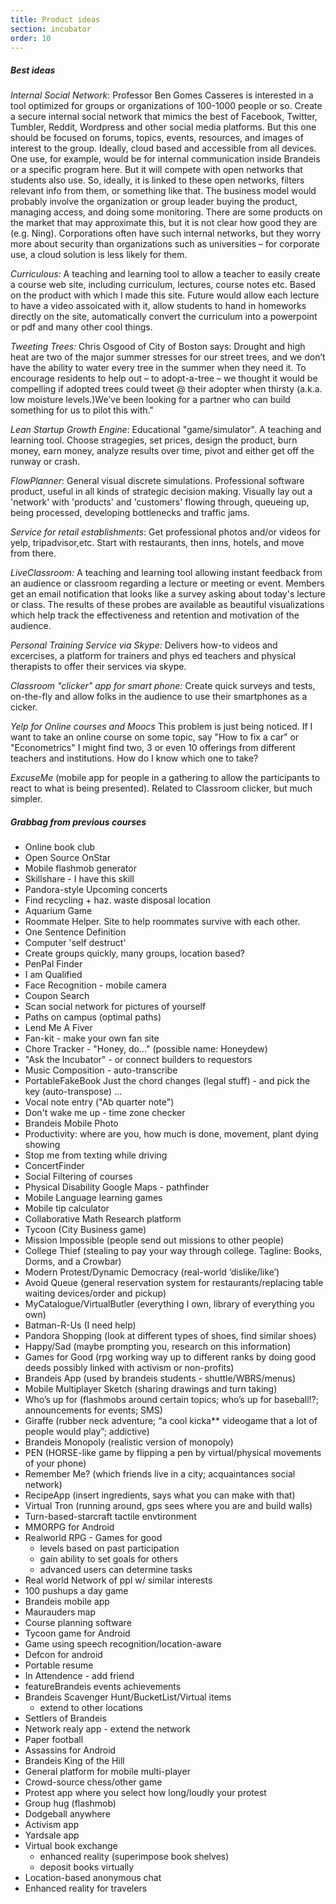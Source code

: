 ```yaml
---
title: Product ideas
section: incubator
order: 10
---
```


##### Best ideas

*Internal Social Network*: Professor Ben Gomes Casseres is interested in a tool optimized for groups or organizations of 100-1000 people or so. Create a secure internal social network that mimics the best of Facebook, Twitter, Tumbler, Reddit, Wordpress and other social media platforms. But this one should be focused on forums, topics, events, resources, and images of interest to the group. Ideally, cloud based and accessible from all devices. One use, for example, would be for internal communication inside Brandeis or a specific program here. But it will compete with open networks that students also use. So, ideally, it is linked to these open networks, filters relevant info from them, or something like that. The business model would probably involve the organization or group leader buying the product, managing access, and doing some monitoring. There are some products on the market that may approximate this, but it is not clear how good they are (e.g. Ning). Corporations often have such internal networks, but they worry more about security than organizations such as universities – for corporate use, a cloud solution is less likely for them.

*Curriculous:* A teaching and learning tool to allow a teacher to easily create a course web site, including curriculum, lectures, course notes etc. Based on the product with which I made this site. Future would allow each lecture to have a video assoicated with it, allow students to hand in homeworks directly on the site, automatically convert the curriculum into a powerpoint or pdf and many other cool things.

*Tweeting Trees:* Chris Osgood of City of Boston says: Drought and high heat are two of the major summer stresses for our street trees, and we don’t have the ability to water every tree in the summer when they need it. To encourage residents to help out – to adopt-a-tree – we thought it would be compelling if adopted trees could tweet @ their adopter when thirsty (a.k.a. low moisture levels.)We’ve been looking for a partner who can build something for us to pilot this with."

*Lean Startup Growth Engine*: Educational "game/simulator". A teaching and learning tool. Choose stragegies, set prices, design the product, burn money, earn money, analyze results over time, pivot and either get off the runway or crash.

*FlowPlanner*: General visual discrete simulations. Professional software product, useful in all kinds of strategic decision making. Visually lay out a 'network' with 'products' and 'customers' flowing through, queueing up, being processed, developing bottlenecks and traffic jams.

*Service for retail establishments*: Get professional photos and/or videos for yelp, tripadvisor,etc. Start with restaurants, then inns, hotels, and move from there.

*LiveClassroom:* A teaching and learning tool allowing instant feedback from an audience or classroom regarding a lecture or meeting or event. Members get an email notification that looks like a survey asking about today's lecture or class. The results of these probes are available as beautiful visualizations which help track the effectiveness and retention and motivation of the audience.

*Personal Training Service via Skype:* Delivers how-to videos and excercises, a platform for trainers and phys ed teachers and physical therapists to offer their services via skype.

*Classroom "clicker" app for smart phone:* Create quick surveys and tests, on-the-fly and allow folks in the audience to use their smartphones as a cicker.

*Yelp for Online courses and Moocs* This problem is just being noticed. If I want to take an online course on some topic, say "How to fix a car" or "Econometrics" I might find two, 3 or even 10 offerings from different teachers and institutions. How do I know which one to take?

*ExcuseMe* (mobile app for people in a gathering to allow the participants to react to what is being presented). Related to Classroom clicker, but much simpler.

##### Grabbag from previous courses

* Online book club
* Open Source OnStar
* Mobile flashmob generator
* Skillshare - I have this skill
* Pandora-style Upcoming concerts
* Find recycling + haz. waste disposal location
* Aquarium Game
* Roommate Helper. Site to help roommates survive with each other.
* One Sentence Definition
* Computer 'self destruct'
* Create groups quickly, many groups, location based?
* PenPal Finder
* I am Qualified
* Face Recognition - mobile camera
* Coupon Search
* Scan social network for pictures of yourself
* Paths on campus (optimal paths)
* Lend Me A Fiver
* Fan-kit - make your own fan site
* Chore Tracker - "Honey, do..." (possible name: Honeydew)
* "Ask the Incubator" - or connect builders to requestors
* Music Composition - auto-transcribe
* PortableFakeBook Just the chord changes (legal stuff) - and pick the key (auto-transpose) ...
* Vocal note entry ("Ab quarter note")
* Don't wake me up - time zone checker
* Brandeis Mobile Photo
* Productivity: where are you, how much is done, movement, plant dying showing
* Stop me from texting while driving
* ConcertFinder
* Social Filtering of courses
* Physical Disability Google Maps - pathfinder
* Mobile Language learning games
* Mobile tip calculator
* Collaborative Math Research platform
* Tycoon (City Business game)
* Mission Impossible (people send out missions to other people)
* College Thief (stealing to pay your way through college. Tagline: Books, Dorms, and a Crowbar)
* Modern Protest/Dynamic Democracy (real-world ‘dislike/like’)
* Avoid Queue (general reservation system for restaurants/replacing table waiting devices/order and pickup)
* MyCatalogue/VirtualButler (everything I own, library of everything you own)
* Batman-R-Us (I need help)
* Pandora Shopping (look at different types of shoes, find similar shoes)
* Happy/Sad (maybe prompting you, research on this information)
* Games for Good (rpg working way up to different ranks by doing good deeds possibly linked with activism or non-profits)
* Brandeis App (used by brandeis students - shuttle/WBRS/menus)
* Mobile Multiplayer Sketch (sharing drawings and turn taking)
* Who’s up for (flashmobs around certain topics; who’s up for baseball!?; announcements for events; SMS)
* Giraffe (rubber neck adventure; “a cool kicka** videogame that a lot of people would play”; addictive)
* Brandeis Monopoly (realistic version of monopoly)
* PEN (HORSE-like game by flipping a pen by virtual/physical movements of your phone)
* Remember Me? (which friends live in a city; acquaintances social network)
* RecipeApp (insert ingredients, says what you can make with that)
* Virtual Tron (running around, gps sees where you are and build walls)
* Turn-based-starcraft tactile envtironment
* MMORPG for Android
* Realworld RPG - Games for good
	* levels based on past participation
	* gain ability to set goals for others
	* advanced users can determine tasks
* Real world Network of ppl w/ similar interests
* 100 pushups a day game
* Brandeis mobile app
* Maurauders map
* Course planning software
* Tycoon game for Android
* Game using speech recognition/location-aware
* Defcon for android
* Portable resume
* In Attendence - add friend 
* featureBrandeis events achievements
* Brandeis Scavenger Hunt/BucketList/Virtual items
	* extend to other locations
* Settlers of Brandeis
* Network realy app - extend the network
* Paper football
* Assassins for Android
* Brandeis King of the Hill
* General platform for mobile multi-player
* Crowd-source chess/other game
* Protest app where you select how long/loudly your protest
* Group hug (flashmob)
* Dodgeball anywhere
* Activism app
* Yardsale app
* Virtual book exchange
	* enhanced reality (superimpose book shelves)
	* deposit books virtually
* Location-based anonymous chat
* Enhanced reality for travelers
